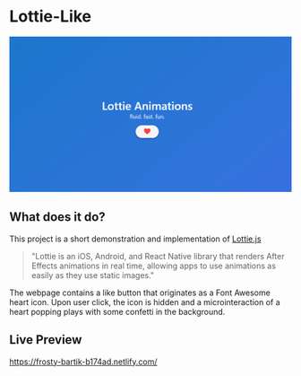 # Lottie-Like

![Preview Image](https://github.com/brittonhayes/Lottie-Like/blob/master/img/preview.PNG?raw=true)

## What does it do?

This project is a short demonstration and implementation of [Lottie.js](https://airbnb.io/lottie/web/web.html)

> "Lottie is an iOS, Android, and React Native library that renders After Effects animations in real time, allowing apps to use animations as easily as they use static images."

The webpage contains a like button that originates as a Font Awesome heart icon. 
Upon user click, the icon is hidden and a microinteraction of a heart popping plays with some confetti in the background.

## Live Preview
https://frosty-bartik-b174ad.netlify.com/

